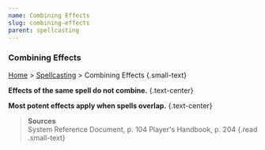 ```yaml
---
name: Combining Effects
slug: combining-effects
parent: spellcasting
---
```

### Combining Effects
[Home](dm-operations-center) > [Spellcasting](spellcasting) > Combining Effects {.small-text}

**Effects of the same spell do not combine.** {.text-center}

**Most potent effects apply when spells overlap.** {.text-center}

> **Sources** <br/>
> System Reference Document, p. 104
> Player's Handbook, p. 204
{.read .small-text}